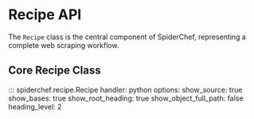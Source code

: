 # Recipe API

The `Recipe` class is the central component of SpiderChef, representing a complete web scraping workflow.

## Core Recipe Class

::: spiderchef.recipe.Recipe
    handler: python
    options:
      show_source: true
      show_bases: true
      show_root_heading: true
      show_object_full_path: false
      heading_level: 2
